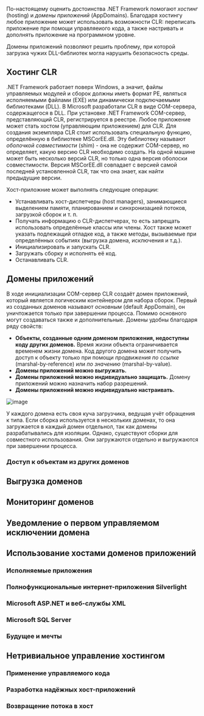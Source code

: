 По-настоящему оценить достоинства .NET Framework помогают _хостинг_ (hosting) и _домены приложений_ (AppDomains). Благодаря хостингу любое приложение может использовать возможности CLR: переписать приложение при помощи управляеиого кода, а также настривать и дополнять приложение на программном уровне.

Домены приложений позволяют решить проблему, при которой загрузка чужих DLL-библиотек могла нарушить безопасность среды.

## Хостинг CLR 

.NET Framework работает поверх Windows, а значит, файлы управляемых модулей и сборок должны иметь формат PE, являться исполняемыми файлами (EXE) или динамически подключаемыми библиотеками (DLL). В Microsoft разработали CLR в виде COM-сервера, содержащегося в DLL. При установке .NET Framework COM-сервер, представляющий CLR, регистрируется в реестре. Любое приложение может стать хостом (управляющим приложением) для CLR. Для создания экземпляра CLR стоит использовать специальную функцию, определённую в библиотеке MSCorEE.dll. Эту библиотеку называют _оболочкой совместимости_ (shim) - она не содержит COM-сервер, но определяет, какую версию CLR необходимо создать. На одной машине может быть несколько версий CLR, но только одна версия оболоски совместимости. Версия MSCorEE.dll совпадает с версией самой последней установленной CLR, так что она знает, как найти предыдущие версии.

Хост-приложние может выполнять следующие операции:
- Устанавливать хост-диспетчеры (host managers), занимающиеся выделением памяти, планированием и синхронизацией потоков, загрузкой сборок и т. п.
- Получать информацию о CLR-диспетчерах, то есть запрещать использовать определённые классы или члены. Хост также может указать подлежащий отладке код, а также методы, вызываемые при определённых событиях (выгрузка домена, исключения и т.д.).
- Инициализировать и запускать CLR.
- Загружать сборку и исполнять её код.
- Останавливать CLR.

## Домены приложений

В ходе инициализации COM-сервер CLR создаёт домен приложений, который является логическим контейнером для набора сборок. Первый из созданных доменов называют _основным_ (default AppDomain), он уничтожается только при завершении процесса. Помимо основного могут создаваться также и дополнительные. Домены удобны благодаря ряду свойств:
- **Объекты, созданные одним доменом приложения, недоступны коду других доменов.** Время жизни объекта ограничивается временем жизни домена. Код другого домена может получить доступ к объекту только при помощи _продвижения по ссылке_ (marshal-by-reference) или _по значению_ (marshal-by-value).
- **Домены приложений можно выгружать.**
- **Домены приложений можно индивидуально защищать.** Домену приложений можно назначить набор разрешений.
- **Домены приложений можно индивидуально настраивать.**

![image](https://github.com/kuzmin-nikita/CLR-via-CSharp/assets/80389873/00b658c4-0a4a-438e-a65c-fc4c5135537e)

У каждого домена есть своя куча загрузчика, ведущая учёт обращения к типа. Если сборка используется в нескольких доменах, то она загружается в каждый домен отдельнол, так как домены разрабатывались для изоляции. Однако, существуют сборки для совместного использования. Они загружаются отдельно и выгружаются при завершении процесса.

### Доступ к объектам из других доменов



## Выгрузка доменов



## Мониторинг доменов



## Уведомление о первом управляемом исключении домена



## Использование хостами доменов приложений



### Исполняемые приложения



### Полнофункциональные интернет-приложения Silverlight



### Microsoft ASP.NET и веб-службы XML



### Microsoft SQL Server



### Будущее и мечты



## Нетривиальное управление хостингом



### Применение управляемого кода



### Разработка надёжных хост-приложений



### Возвращение потока в хост

